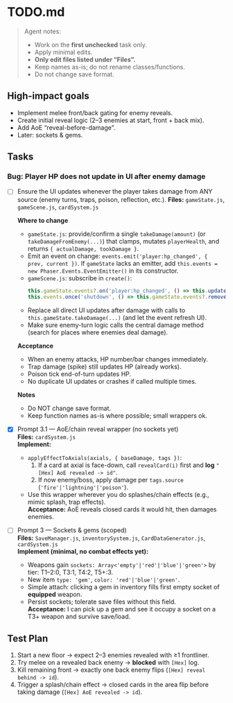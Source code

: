 # TODO.md

> Agent notes:
> - Work on the **first unchecked** task only.
> - Apply minimal edits.
> - **Only edit files listed under “Files”.**
> - Keep names as-is; do not rename classes/functions.
> - Do not change save format.

## High-impact goals
- Implement melee front/back gating for enemy reveals.
- Create initial reveal logic (2–3 enemies at start, front + back mix).
- Add AoE “reveal-before-damage”.
- Later: sockets & gems.

## Tasks
### Bug: Player HP does not update in UI after enemy damage

- [ ] Ensure the UI updates whenever the player takes damage from ANY source (enemy turns, traps, poison, reflection, etc.).
  **Files:** `gameState.js`, `gameScene.js`, `cardSystem.js`

  **Where to change**
  - `gameState.js`: provide/confirm a single `takeDamage(amount)` (or `takeDamageFromEnemy(...)`) that clamps, mutates `playerHealth`, and returns `{ actualDamage, tookDamage }`.
  - Emit an event on change: `events.emit('player:hp_changed', { prev, current })`. If `gameState` lacks an emitter, add `this.events = new Phaser.Events.EventEmitter()` in its constructor.
  - `gameScene.js`: subscribe in `create()`:
    ```js
    this.gameState.events?.on('player:hp_changed', () => this.updateUI());
    this.events.once('shutdown', () => this.gameState.events?.removeAllListeners('player:hp_changed'));
    ```
  - Replace all direct UI updates after damage with calls to `this.gameState.takeDamage(...)` (and let the event refresh UI). 
  - Make sure enemy-turn logic calls the central damage method (search for places where enemies deal damage).

  **Acceptance**
  - When an enemy attacks, HP number/bar changes immediately.
  - Trap damage (spike) still updates HP (already works).
  - Poison tick end-of-turn updates HP.
  - No duplicate UI updates or crashes if called multiple times.

  **Notes**
  - Do NOT change save format.
  - Keep function names as-is where possible; small wrappers ok.


- [x] Prompt 3.1 — AoE/chain reveal wrapper (no sockets yet)  
  **Files:** `cardSystem.js`  
  **Implement:**
  - `applyEffectToAxials(axials, { baseDamage, tags })`:
    1) If a card at axial is face-down, call `revealCard(i)` first and **log** `"[Hex] AoE revealed -> id"`.
    2) If now enemy/boss, apply damage per `tags.source` (`'fire'|'lightning'|'poison'`).
  - Use this wrapper wherever you do splashes/chain effects (e.g., mimic splash, trap effects).  
  **Acceptance:** AoE reveals closed cards it would hit, then damages enemies.

- [ ] Prompt 3 — Sockets & gems (scoped)  
  **Files:** `SaveManager.js`, `inventorySystem.js`, `CardDataGenerator.js`, `cardSystem.js`  
  **Implement (minimal, no combat effects yet):**
  - Weapons gain `sockets: Array<'empty'|'red'|'blue'|'green'>` by tier: T1–2:0, T3:1, T4:2, T5+:3.
  - New item `type: 'gem'`, `color: 'red'|'blue'|'green'`.
  - Simple attach: clicking a gem in inventory fills first empty socket of **equipped** weapon.
  - Persist sockets; tolerate save files without this field.  
  **Acceptance:** I can pick up a gem and see it occupy a socket on a T3+ weapon and survive save/load.

## Test Plan
1. Start a new floor → expect 2–3 enemies revealed with ≥1 frontliner.
2. Try melee on a revealed back enemy → **blocked** with `[Hex]` log.
3. Kill remaining front → exactly one back enemy flips (`[Hex] reveal behind -> id`).
4. Trigger a splash/chain effect → closed cards in the area flip before taking damage (`[Hex] AoE revealed -> id`).
